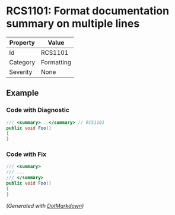 # RCS1101: Format documentation summary on multiple lines

| Property | Value      |
| -------- | ---------- |
| Id       | RCS1101    |
| Category | Formatting |
| Severity | None       |

## Example

### Code with Diagnostic

```csharp
/// <summary>...</summary> // RCS1101
public void Foo()
{
}
```

### Code with Fix

```csharp
/// <summary>
/// ...
/// </summary>
public void Foo()
{
}
```


*\(Generated with [DotMarkdown](http://github.com/JosefPihrt/DotMarkdown)\)*